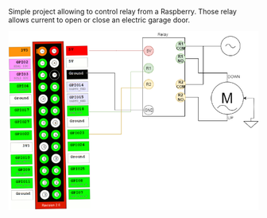 Simple project allowing to control relay from a Raspberry.
Those relay allows current to open or close an electric garage door.

![Electrical Schema](pigarage.png)
